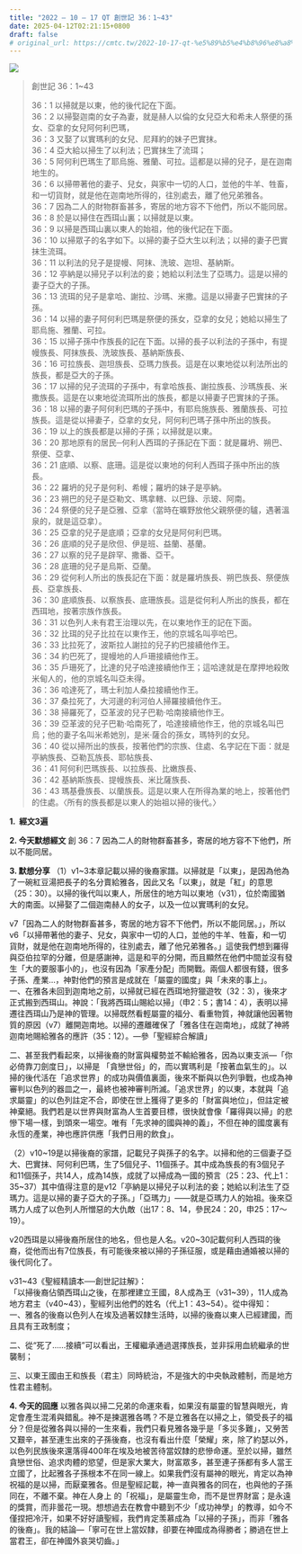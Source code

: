 ```yaml
---
title: "2022 – 10 – 17 QT 創世記 36：1~43"
date: 2025-04-12T02:21:15+0800
draft: false
# original_url: https://cmtc.tw/2022-10-17-qt-%e5%89%b5%e4%b8%96%e8%a8%98-36%ef%bc%9a143
---
```


![](/images/qt.jpg)
> 創世記 36：1\~43
>
> 36：1 以掃就是以東，他的後代記在下面。  
> 36：2 以掃娶迦南的女子為妻，就是赫人以倫的女兒亞大和希未人祭便的孫女、亞拿的女兒阿何利巴瑪，  
> 36：3 又娶了以實瑪利的女兒、尼拜約的妹子巴實抹。  
> 36：4 亞大給以掃生了以利法；巴實抹生了流珥；  
> 36：5 阿何利巴瑪生了耶烏施、雅蘭、可拉。這都是以掃的兒子，是在迦南地生的。  
> 36：6 以掃帶著他的妻子、兒女，與家中一切的人口，並他的牛羊、牲畜，和一切貨財，就是他在迦南地所得的，往別處去，離了他兄弟雅各。  
> 36：7 因為二人的財物群畜甚多，寄居的地方容不下他們，所以不能同居。  
> 36：8 於是以掃住在西珥山裏；以掃就是以東。  
> 36：9 以掃是西珥山裏以東人的始祖，他的後代記在下面。  
> 36：10 以掃眾子的名字如下。以掃的妻子亞大生以利法；以掃的妻子巴實抹生流珥。  
> 36：11 以利法的兒子是提幔、阿抹、洗玻、迦坦、基納斯。  
> 36：12 亭納是以掃兒子以利法的妾；她給以利法生了亞瑪力。這是以掃的妻子亞大的子孫。  
> 36：13 流珥的兒子是拿哈、謝拉、沙瑪、米撒。這是以掃妻子巴實抹的子孫。  
> 36：14 以掃的妻子阿何利巴瑪是祭便的孫女，亞拿的女兒；她給以掃生了耶烏施、雅蘭、可拉。  
> 36：15 以掃子孫中作族長的記在下面。以掃的長子以利法的子孫中，有提幔族長、阿抹族長、洗玻族長、基納斯族長、  
> 36：16 可拉族長、迦坦族長、亞瑪力族長。這是在以東地從以利法所出的族長，都是亞大的子孫。  
> 36：17 以掃的兒子流珥的子孫中，有拿哈族長、謝拉族長、沙瑪族長、米撒族長。這是在以東地從流珥所出的族長，都是以掃妻子巴實抹的子孫。  
> 36：18 以掃的妻子阿何利巴瑪的子孫中，有耶烏施族長、雅蘭族長、可拉族長。這是從以掃妻子，亞拿的女兒，阿何利巴瑪子孫中所出的族長。  
> 36：19 以上的族長都是以掃的子孫；以掃就是以東。  
> 36：20 那地原有的居民─何利人西珥的子孫記在下面：就是羅坍、朔巴、祭便、亞拿、  
> 36：21 底順、以察、底珊。這是從以東地的何利人西珥子孫中所出的族長。  
> 36：22 羅坍的兒子是何利、希幔；羅坍的妹子是亭納。  
> 36：23 朔巴的兒子是亞勒文、瑪拿轄、以巴錄、示玻、阿南。  
> 36：24 祭便的兒子是亞雅、亞拿（當時在曠野放他父親祭便的驢，遇著溫泉的，就是這亞拿）。  
> 36：25 亞拿的兒子是底順；亞拿的女兒是阿何利巴瑪。  
> 36：26 底順的兒子是欣但、伊是班、益蘭、基蘭。  
> 36：27 以察的兒子是辟罕、撒番、亞干。  
> 36：28 底珊的兒子是烏斯、亞蘭。  
> 36：29 從何利人所出的族長記在下面：就是羅坍族長、朔巴族長、祭便族長、亞拿族長、  
> 36：30 底順族長、以察族長、底珊族長。這是從何利人所出的族長，都在西珥地，按著宗族作族長。  
> 36：31 以色列人未有君王治理以先，在以東地作王的記在下面。  
> 36：32 比珥的兒子比拉在以東作王，他的京城名叫亭哈巴。  
> 36：33 比拉死了，波斯拉人謝拉的兒子約巴接續他作王。  
> 36：34 約巴死了，提幔地的人戶珊接續他作王。  
> 36：35 戶珊死了，比達的兒子哈達接續他作王；這哈達就是在摩押地殺敗米甸人的，他的京城名叫亞未得。  
> 36：36 哈達死了，瑪士利加人桑拉接續他作王。  
> 36：37 桑拉死了，大河邊的利河伯人掃羅接續他作王。  
> 36：38 掃羅死了，亞革波的兒子巴勒‧哈南接續他作王。  
> 36：39 亞革波的兒子巴勒‧哈南死了，哈達接續他作王，他的京城名叫巴烏；他的妻子名叫米希她別，是米‧薩合的孫女，瑪特列的女兒。  
> 36：40 從以掃所出的族長，按著他們的宗族、住處、名字記在下面：就是亭納族長、亞勒瓦族長、耶帖族長、  
> 36：41 阿何利巴瑪族長、以拉族長、比嫩族長、  
> 36：42 基納斯族長、提幔族長、米比薩族長、  
> 36：43 瑪基疊族長、以蘭族長。這是以東人在所得為業的地上，按著他們的住處。〈所有的族長都是以東人的始祖以掃的後代。〉

**1.  經文3遍**

**2. 今天默想經文**
創 36：7 因為二人的財物群畜甚多，寄居的地方容不下他們，所以不能同居。

**3. 默想分享**
（1）v1\~3本章記載以掃的後裔家譜。以掃就是「以東」，是因為他為了一碗紅豆湯把長子的名分賣給雅各，因此又名「以東」，就是「紅」的意思（25：30）。以掃的後代叫以東人，所居住的地方叫以東地（v31），位於南國猶大的南面。以掃娶了二個迦南赫人的女子，以及一位以實瑪利的女兒。

v7「因為二人的財物群畜甚多，寄居的地方容不下他們，所以不能同居。」，所以v6「以掃帶著他的妻子、兒女，與家中一切的人口，並他的牛羊、牲畜，和一切貨財，就是他在迦南地所得的，往別處去，離了他兄弟雅各。」這使我們想到羅得與亞伯拉罕的分離，但是感謝神，這是和平的分開，而且顯然在他們中間並沒有發生「大的要服事小的」，也沒有因為「家產分配」而開戰。兩個人都很有錢，很多子孫、產業…，神對他們的預言是成就在「屬靈的國度」與「未來的事上」。  
一、在雅各未回到迦南地之前，以掃就已經在西珥地狩獵遊牧（32：3），後來才正式搬到西珥山。神說：「我將西珥山賜給以掃」（申2：5；書14：4），表明以掃遷往西珥山乃是神的管理。以掃既然看輕屬靈的福分、看重物質，神就讓他因著物質的原因（v7）離開迦南地。以掃的遷離確保了「雅各住在迦南地」，成就了神將迦南地賜給雅各的應許（35：12）。—參「聖經綜合解讀」

二、甚至我們看起來，以掃後裔的財富與權勢並不輸給雅各，因為以東支派—「你必倚靠刀劍度日」，以掃是 「貪戀世俗」的，而以實瑪利是「按著血氣生的」。以掃的後代活在「追求世界」的成功與價值裏面，後來不斷與以色列爭戰，也成為神審判以色列的器皿之一，最終也被神審判所滅。「追求世界」的以東，本就與「追求屬靈」的以色列註定不合，即使在世上獲得了更多的「財富與地位」，但註定被神棄絕。我們若是以世界與財富為人生首要目標，很快就會像「羅得與以掃」的悲慘下場一樣，到頭來一場空。唯有「先求神的國與神的義」，不但在神的國度裏有永恆的產業，神也應許供應「我們日用的飲食」。

（2）v10\~19是以掃後裔的家譜，記載兒子與孫子的名字。以掃和他的三個妻子亞大、巴實抹、阿何利巴瑪，生了5個兒子、11個孫子。其中成為族長的有3個兒子和11個孫子，共14人，成為14族，成就了以掃成為一國的預言（25：23、代上1：35\~37）其中值得注意的是v12「亭納是以掃兒子以利法的妾；她給以利法生了亞瑪力。這是以掃的妻子亞大的子孫。」「亞瑪力」——就是亞瑪力人的始祖。後來亞瑪力人成了以色列人所憎惡的大仇敵（出17：8、14，參民24：20，申25：17～19）。

v20西珥是以掃後裔所居住的地名，但也是人名。v20\~30記載何利人西珥的後裔，從他而出有7位族長，有可能後來被以掃的子孫征服，或是藉由通婚被以掃的後代同化了。

v31\~43《聖經精讀本──創世記註解》：  
「以掃後裔佔領西珥山之後，在那裡建立王國，8人成為王（v31\~39），11人成為地方君主（v40\~43），聖經列出他們的姓名（代上1：43\~54）。從中得知：  
一、雅各的後裔以色列人在埃及過著奴隸生活時，以掃的後裔以東人已經建國，而且具有王政制度；

二、從“死了……接續”可以看出，王權繼承通過選擇族長，並非採用血統繼承的世襲制；

三、以東王國由王和族長（君主）同時統治，不是強大的中央執政體制，而是地方性君主體制。

**4. 今天的回應**
以雅各與以掃二兄弟的命運來看，如果沒有屬靈的智慧與眼光，肯定會產生混淆與錯亂。神不是揀選雅各嗎？不是立雅各在以掃之上，領受長子的福分？但是從雅各與以掃的一生來看，我們只看見雅各幾乎是「多災多難」，又勞苦又艱辛，甚至連生出來的子孫後裔，也沒有看出什麼「榮耀」來，除了約瑟以外，以色列民族後來還落得400年在埃及地被苦待當奴隸的悲慘命運。至於以掃，雖然貪戀世俗、追求肉體的慾望，但是家大業大，財富眾多，甚至連子孫都有多人當王立國了，比起雅各子孫根本不在同一線上。如果我們沒有屬神的眼光，肯定以為神祝福的是以掃，而厭棄雅各。但是聖經記載，神一直與雅各的同在，也與他的子孫同在，不離不棄。神在人身上 的「祝福」，是屬靈生命，而不是世界財富；是永遠的獎賞，而非曇花一現。想想過去在教會中聽到不少「成功神學」的教導，如今不僅捏把冷汗，如果不好好讀聖經，我們肯定羡慕成為「以掃的子孫」，而非「雅各的後裔」。我的結論—「寧可在世上當奴隸，卻要在神國成為得勝者；勝過在世上當君王，卻在神國外哀哭切齒。」
